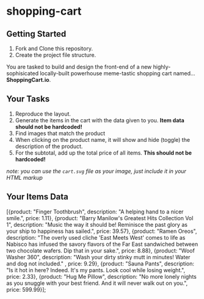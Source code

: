 # shopping-cart

## Getting Started
1. Fork and Clone this repository.
2. Create the project file structure.

You are tasked to build and design the front-end of a new highly-sophisicated locally-built powerhouse meme-tastic shopping cart named... **ShoppingCart.io**.

## Your Tasks
1. Reproduce the layout.
2. Generate the items in the cart with the data given to you. **Item data should not be hardcoded!**
3. Find images that match the product
4. When clicking on the product name, it will show and hide (toggle) the description of the product.
5. For the subtotal, add up the total price of all items. **This should not be hardcoded!**

*note: you can use the `cart.svg` file as your image, just include it in your HTML markup*

## Your Items Data

[{product: "Finger Toothbrush", description: "A helping hand to a nicer smile.", price: 1.11}, {product: "Barry Manilow's Greatest Hits Collection Vol 1", description: "Music the way it should be! Reminisce the past glory as your ship to happiness has sailed.", price: 39.57}, {product: "Ramen Oreos", description: "The overly used cliche 'East Meets West' comes to life as Nabisco has infused the savory flavors of the Far East sandwiched between two chocolate wafers. Dip that in your sake.", price: 8.88}, {product: "Woof Washer 360", description: "Wash your dirty stinky mutt in minutes! Water and dog not included." , price: 9.29}, {product: "Sauna Pants", description: "Is it hot in here? Indeed. It's my pants. Look cool while losing weight.", price: 2.33}, {product: "Hug Me Pillow", description: "No more lonely nights as you snuggle with your best friend. And it will never walk out on you.", price: 599.99}];





